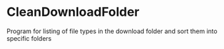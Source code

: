 # CleanDownloadFolder
Program for listing of file types in the download folder and sort them into specific folders
